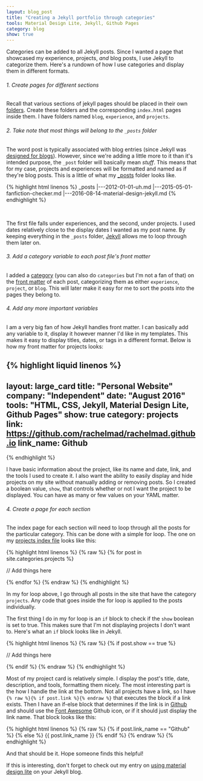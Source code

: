 ```yaml
---
layout: blog_post
title: "Creating a Jekyll portfolio through categories"
tools: Material Design Lite, Jekyll, Github Pages
category: blog
show: true
---
```


Categories can be added to all Jekyll posts. 
Since I wanted a page that showcased my experience, projects, <i>and</i> blog posts, I use Jekyll to categorize them. 
Here's a rundown of how I use categories and display them in different formats.

<h6>1. Create pages for different sections</h6>
<p>
Recall that various sections of jekyll pages should be placed in their own 
<a href="https://jekyllrb.com/docs/pages/">folders</a>. 
Create these folders and the corresponding <code>index.html</code> pages inside them. 
I have folders named <code>blog</code>, <code>experience</code>, and <code>projects</code>.
</p>

<h6>2. Take note that most things will belong to the <code>_posts</code> folder</h6>
<p>
The word post is typically associated with blog entries (since Jekyll was 
<a href="https://getpocket.com/a/read/2638022">designed for blogs</a>). 
However, since we're adding a little more to it than it's intended purpose, 
the <code>_post</code> folder will basically mean <i>stuff</i>. 
This means that for my case, projects and experiences will be formatted and named as if they're blog posts. 
This is a little of what my 
<a href="https://github.com/rachelmad/rachelmad.github.io/tree/master/_posts">_posts</a> folder looks like.
</p>

{% highlight html linenos %}
_posts
|---2012-01-01-uh.md
|---2015-05-01-fanfiction-checker.md
|---2016-08-14-material-design-jekyll.md
{% endhighlight %} 

<br>
<p>
The first file falls under experiences, and the second, under projects. 
I used dates relatively close to the display dates I wanted as my post name. 
By keeping everything in the <code>_posts</code> folder, 
<a href="https://jekyllrb.com/">Jekyll</a> allows me to loop through them later on.
</p>

<h6>3. Add a category variable to each post file's front matter</h6>
<p>
I added a <a href="https://jekyllrb.com/docs/frontmatter/">category</a> 
(you can also do <code>categories</code> but I'm not a fan of that) on the 
<a href="https://jekyllrb.com/docs/frontmatter/">front matter</a> of each post, categorizing them as either 
<code>experience</code>, <code>project</code>, or <code>blog</code>. 
This will later make it easy for me to sort the posts into the pages they belong to.
</p>

<h6>4. Add any more important variables</h6>
<p>
I am a very big fan of how Jekyll handles front matter. 
I can basically add any variable to it, display it however manner I'd like in my templates. 
This makes it easy to display titles, dates, or tags in a different format. 
Below is how my front matter for projects looks: 
</p>

{% highlight liquid linenos %}
---
layout: large_card
title: "Personal Website"
company: "Independent"
date: "August 2016"
tools: "HTML, CSS, Jekyll, Material Design Lite, Github Pages"
show: true
category: projects
link: https://github.com/rachelmad/rachelmad.github.io
link_name: Github
---
{% endhighlight %}

<p>
I have basic information about the project, like its name and date, link, and the tools I used to create it. 
I also want the ability to easily display and hide projects on my site without manually adding or removing posts.
So I created a boolean value, <code>show</code>, that controls whether or not I want the project to be displayed. 
You can have as many or few values on your YAML matter. 

<h6>4. Create a page for each section</h6>
<p>
The index page for each section will need to loop through all the posts for the particular category. 
This can be done with a simple for loop.
The one on my <a href="https://github.com/rachelmad/rachelmad.github.io/blob/master/projects/index.html">projects index file</a> looks like this: 
</p>

{% highlight html linenos %}
{% raw %}
{% for post in site.categories.projects %}

// Add things here

{% endfor %}
{% endraw %}
{% endhighlight %}

<p>
In my for loop above, I go through all posts in the site that have the category <code>projects</code>. 
Any code that goes inside the for loop is applied to the posts individually. 
</p>
<p>
The first thing I do in my for loop is an <code>if</code> block to check if the <code>show</code> boolean is set to true. 
This makes sure that I'm not displaying projects I don't want to. 
Here's what an <code>if</code> block looks like in Jekyll.
</p>

{% highlight html linenos %}
{% raw %}
{% if post.show == true %}

// Add things here

{% endif %}
{% endraw %}
{% endhighlight %}

<p>
Most of my project card is relatively simple. 
I display the post's title, date, description, and tools, formatting them nicely. 
The most interesting part is the how I handle the link at the bottom. 
Not all projects have a link, so I have 
<code>{% raw %}{% if post.link %}{% endraw %}</code> that executes the block if a link exists. 
Then I have an if-else block that determines if the link is in 
<a href="https://github.com/">Github</a> and should use the <a href="http://fontawesome.io/">Font Awesome</a> Github icon, 
or if it should just display the link name. 
That block looks like this:
</p>

{% highlight html linenos %}
{% raw %}
{% if post.link_name == "Github" %}
    <i class="fa fa-github icon-button fa-2x" aria-hidden="true"></i>
{% else %}
    {{ post.link_name }}
{% endif %}
{% endraw %}
{% endhighlight %}

<p>
And that should be it. Hope someone finds this helpful!
</p>

<p>
If this is interesting, don't forget to check out my entry on 
<a href="/entries/2016/08/14/material-design-jekyll">using material design lite</a> on your Jekyll blog.